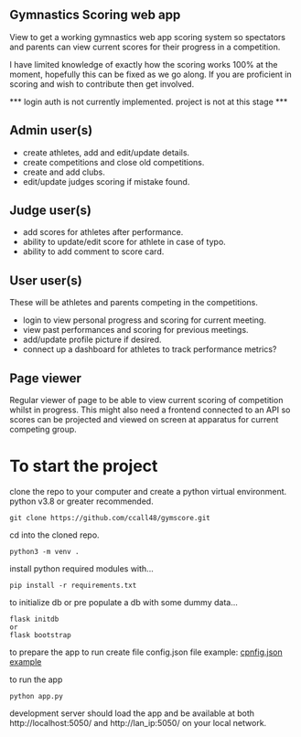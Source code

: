 ## Gymnastics Scoring web app
View to get a working gymnastics web app scoring system so spectators and
parents can view current scores for their progress in a competition.

I have limited knowledge of exactly how the scoring works 100% at the
moment, hopefully this can be fixed as we go along. If you are proficient
in scoring and wish to contribute then get involved.

*** login auth is not currently implemented. project is not at this stage ***

## Admin user(s)
- create athletes, add and edit/update details.
- create competitions and close old competitions.
- create and add clubs.
- edit/update judges scoring if mistake found.

## Judge user(s)
- add scores for athletes after performance.
- ability to update/edit score for athlete in case of typo.
- ability to add comment to score card.

## User user(s)
These will be athletes and parents competing in the competitions.
- login to view personal progress and scoring for current meeting.
- view past performances and scoring for previous meetings.
- add/update profile picture if desired.
- connect up a dashboard for athletes to track performance metrics?

## Page viewer
Regular viewer of page to be able to view current scoring of competition
whilst in progress. This might also need a frontend connected to an API
so scores can be projected and viewed on screen at apparatus for current
competing group.

# To start the project
clone the repo to your computer and create a python virtual environment.
python v3.8 or greater recommended.

```
git clone https://github.com/ccall48/gymscore.git
```
cd into the cloned repo.
```
python3 -m venv .
```
install python required modules with...
```
pip install -r requirements.txt
```
to initialize db or pre populate a db with some dummy data...
```
flask initdb
or
flask bootstrap
```
to prepare the app to run create file config.json file 
example:
[cpnfig.json example](config.json.sample)


to run the app 

```
python app.py
```
development server should load the app and be available at both
http://localhost:5050/ and http://lan_ip:5050/ on your local network.
